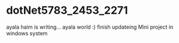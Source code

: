 # dotNet5783_2453_2271
ayala haim is writing...
ayala  world :)
finish updateing
Mini project in windows system

